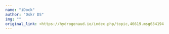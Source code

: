 ```yaml
---
name: "iDock"
author: "Oskr DS"
img: ""
original_link: <https://hydrogenaud.io/index.php/topic,46619.msg634194.html#msg634194>
---
```

